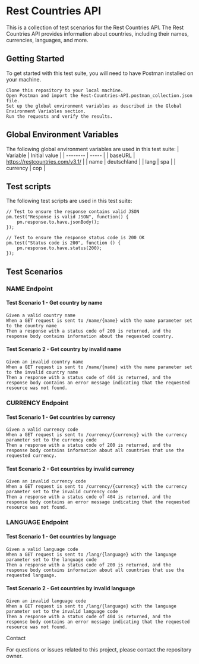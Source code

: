 # Rest Countries API #

This is a collection of test scenarios for the Rest Countries API. The Rest Countries API provides information about countries, including their names, currencies, languages, and more.

## Getting Started ##
To get started with this test suite, you will need to have Postman installed on your machine.

    Clone this repository to your local machine.
    Open Postman and import the Rest-Countries-API.postman_collection.json file.
    Set up the global environment variables as described in the Global Environment Variables section.
    Run the requests and verify the results.

## Global Environment Variables ##

The following global environment variables are used in this test suite:
| Variable | Initial value |
| -------- | ----- |
| baseURL | https://restcountries.com/v3.1/ | 
| name | deutschland | 
| lang | spa |
| currency | cop |

## Test scripts ##
The following test scripts are used in this test suite:
```
// Test to ensure the response contains valid JSON
pm.test("Response is valid JSON", function() {
    pm.response.to.have.jsonBody();
});

// Test to ensure the response status code is 200 OK
pm.test("Status code is 200", function () {
    pm.response.to.have.status(200);
});
```


## Test Scenarios ##

### NAME Endpoint ###

#### Test Scenario 1 - Get country by name ####
```
Given a valid country name
When a GET request is sent to /name/{name} with the name parameter set to the country name
Then a response with a status code of 200 is returned, and the response body contains information about the requested country.
```

#### Test Scenario 2 - Get country by invalid name ####
```
Given an invalid country name
When a GET request is sent to /name/{name} with the name parameter set to the invalid country name
Then a response with a status code of 404 is returned, and the response body contains an error message indicating that the requested resource was not found.
```

### CURRENCY Endpoint ###

#### Test Scenario 1 - Get countries by currency ####
```
Given a valid currency code
When a GET request is sent to /currency/{currency} with the currency parameter set to the currency code
Then a response with a status code of 200 is returned, and the response body contains information about all countries that use the requested currency.
```

#### Test Scenario 2 - Get countries by invalid currency ####
```
Given an invalid currency code
When a GET request is sent to /currency/{currency} with the currency parameter set to the invalid currency code
Then a response with a status code of 404 is returned, and the response body contains an error message indicating that the requested resource was not found.
```

### LANGUAGE Endpoint ###
#### Test Scenario 1 - Get countries by language ####
```
Given a valid language code
When a GET request is sent to /lang/{language} with the language parameter set to the language code
Then a response with a status code of 200 is returned, and the response body contains information about all countries that use the requested language.
```

#### Test Scenario 2 - Get countries by invalid language ####
```
Given an invalid language code
When a GET request is sent to /lang/{language} with the language parameter set to the invalid language code
Then a response with a status code of 404 is returned, and the response body contains an error message indicating that the requested resource was not found.
```
Contact

For questions or issues related to this project, please contact the repository owner.
